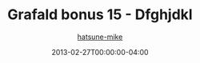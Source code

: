 ---
title: "Grafald bonus 15 - Dfghjdkl"
type: "image"
date: 2013-02-27T00:00:00-04:00
draft: false
categories:
- comics
- collaborations
tags:
- grafald
image_path: "/projects/grafald/comics/img/2013/bonus_15.png"
alt_text: ""
author: "[hatsune-mike](https://cohost.org/hatsune-mike)"
---